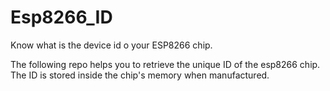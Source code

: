 # Esp8266_ID
Know what is the device id o your ESP8266 chip.

The following repo helps you to retrieve the unique ID of the esp8266 chip. The ID is stored inside the chip's memory when manufactured.
